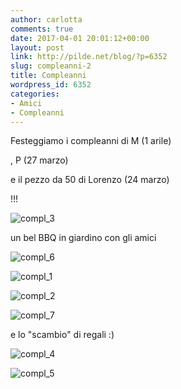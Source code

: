 ```yaml
---
author: carlotta
comments: true
date: 2017-04-01 20:01:12+00:00
layout: post
link: http://pilde.net/blog/?p=6352
slug: compleanni-2
title: Compleanni
wordpress_id: 6352
categories:
- Amici
- Compleanni
---
```


Festeggiamo i compleanni di M (1 arile)


, P (27 marzo)


 e il pezzo da 50 di Lorenzo (24 marzo)


!!!

![compl_3]({{baseurl}}/uploads/2017/05/compl_3.jpg)


un bel BBQ in giardino con gli amici

![compl_6]({{baseurl}}/uploads/2017/05/compl_6.jpg)


 ![compl_1]({{baseurl}}/uploads/2017/05/compl_1.jpg)


 ![compl_2]({{baseurl}}/uploads/2017/05/compl_2.jpg)




![compl_7]({{baseurl}}/uploads/2017/05/compl_7.jpg)




e lo "scambio" di regali :)




![compl_4]({{baseurl}}/uploads/2017/05/compl_4.jpg)


 ![compl_5]({{baseurl}}/uploads/2017/05/compl_5.jpg)



